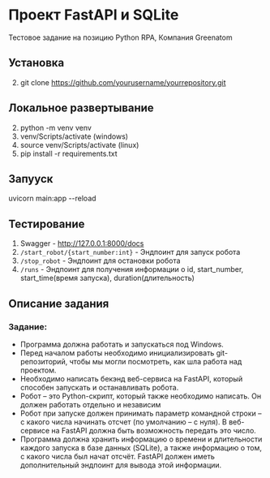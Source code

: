 # Проект FastAPI и SQLite

Тестовое задание на позицию Python RPA, Компания Greenatom

## Установка

2. git clone https://github.com/yourusername/yourrepository.git

## Локальное развертывание

2. python -m venv venv
3. venv/Scripts/activate (windows)
4. source venv/Scripts/activate (linux)
4. pip install -r requirements.txt

## Запууск

uvicorn main:app --reload

## Тестирование

1. Swagger - http://127.0.0.1:8000/docs
2. `/start_robot/{start_number:int}` - Эндпоинт для запуск робота
3. `/stop_robot` - Эндпоинт для остановки робота
4. `/runs` - Эндпоинт для получения информации о id, start_number, start_time(время запуска), duration(длительность)



## Описание задания
### Задание:
* Программа должна работать и запускаться под Windows.
* Перед началом работы необходимо инициализировать git-репозиторий, чтобы мы могли посмотреть, как шла работа над проектом. 
* Необходимо написать бекэнд веб-сервиса на FastAPI, который способен запускать и останавливать робота.
* Робот – это Python-скрипт, который также необходимо написать. Он должен работать отдельно и независим
* Робот при запуске должен принимать параметр командной строки – с какого числа начинать отсчет (по умолчанию – с нуля). В веб-сервисе на FastAPI должна быть возможность передать это число.
* Программа должна хранить информацию о времени и длительности каждого запуска в базе данных (SQLite), а также информацию о том, с какого числа был начат отсчёт. FastAPI должен иметь дополнительный эндпоинт для вывода этой информации.